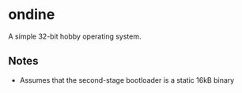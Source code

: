 # ondine

A simple 32-bit hobby operating system.

## Notes

- Assumes that the second-stage bootloader is a static 16kB binary

